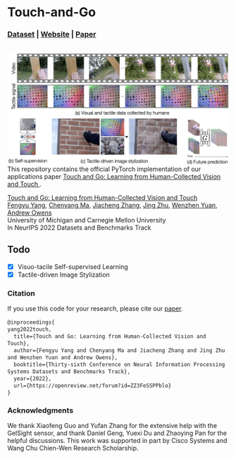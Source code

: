 # Touch-and-Go

### [Dataset](https://drive.google.com/drive/folders/1NDasyshDCL9aaQzxjn_-Q5MBURRT360B) | [Website](https://touch-and-go.github.io/) |   [Paper](https://openreview.net/pdf?id=ZZ3FeSSPPblo)
<br>

<img src='imgs/teaser.jpg' align="right" width=960>  
  

<br><br><br>
This repository contains the official PyTorch implementation of our applications paper [Touch and Go: Learning from Human-Collected Vision and Touch ](https://openreview.net/pdf?id=ZZ3FeSSPPblo).


[Touch and Go: Learning from
Human-Collected Vision and Touch](https://openreview.net/pdf?id=ZZ3FeSSPPblo)  
 [Fengyu Yang](https://fredfyyang.github.io/), [Chenyang Ma](https://www.linkedin.com/in/chenyang-ma-66945091), [Jiacheng Zhang](https://www.linkedin.com/in/jiacheng-zhang-689b8319a), [Jing Zhu](https://jwzhi.github.io/), [Wenzhen Yuan](http://robotouch.ri.cmu.edu/yuanwz/), [Andrew Owens](https://andrewowens.com/)<br>
University of Michigan and Carnegie Mellon University <br>
 In NeurIPS 2022 Datasets and Benchmarks Track


## Todo

- [x] Visuo-tacile Self-supervised Learning
- [x] Tactile-driven Image Stylization

### Citation
If you use this code for your research, please cite our [paper](https://openreview.net/pdf?id=ZZ3FeSSPPblo).
```
@inproceedings{
yang2022touch,
  title={Touch and Go: Learning from Human-Collected Vision and Touch},
  author={Fengyu Yang and Chenyang Ma and Jiacheng Zhang and Jing Zhu and Wenzhen Yuan and Andrew Owens},
  booktitle={Thirty-sixth Conference on Neural Information Processing Systems Datasets and Benchmarks Track},
  year={2022},
  url={https://openreview.net/forum?id=ZZ3FeSSPPblo}
}
```

### Acknowledgments
We thank Xiaofeng Guo and Yufan Zhang for the extensive help with the GelSight sensor, and thank Daniel Geng, Yuexi Du and Zhaoying Pan for the helpful discussions. This work was supported in part by Cisco Systems and Wang Chu Chien-Wen Research Scholarship.
